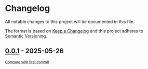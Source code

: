 # Changelog

All notable changes to this project will be documented in this file.

The format is based on [Keep a Changelog](http://keepachangelog.com/en/1.0.0/)
and this project adheres to [Semantic Versioning](http://semver.org/spec/v2.0.0.html).

<!-- insertion marker -->
## [0.0.1](https://github.com/ptorsten/pycsmeter/releases/tag/0.0.1) - 2025-05-26

<small>[Compare with first commit](https://github.com/ptorsten/pycsmeter/compare/b1b0f48a63cae4c744e19e40bac99d21df63fb54...0.0.1)</small>
